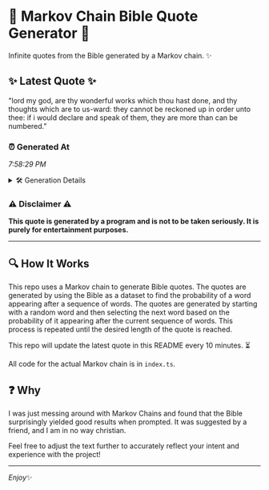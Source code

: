 # 📖 Markov Chain Bible Quote Generator 📖

Infinite quotes from the Bible generated by a Markov chain. ✨

## ✨ Latest Quote ✨
"lord my god, are thy wonderful works which thou hast done, and thy thoughts which are to us-ward: they cannot be reckoned up in order unto thee: if i would declare and speak of them, they are more than can be numbered."

### ⏰ Generated At
*7:58:29 PM*

<details>
    <summary>🛠️ Generation Details</summary>
    <p>
        <strong>🌱 Seed:</strong> lord<br>
        <strong>🔄 Iterations:</strong> 41<br>
        <strong>📜 Context History:</strong><br>[ lord ]: my<br>[ lord, my ]: god,<br>[ lord, my, god, ]: are<br>[ lord, my, god,, are ]: thy<br>[ lord, my, god,, are, thy ]: wonderful<br>[ lord, my, god,, are, thy, wonderful ]: works<br>[ my, god,, are, thy, wonderful, works ]: which<br>[ god,, are, thy, wonderful, works, which ]: thou<br>[ are, thy, wonderful, works, which, thou ]: hast<br>[ thy, wonderful, works, which, thou, hast ]: done,<br>[ wonderful, works, which, thou, hast, done, ]: and<br>[ works, which, thou, hast, done,, and ]: thy<br>[ which, thou, hast, done,, and, thy ]: thoughts<br>[ thou, hast, done,, and, thy, thoughts ]: which<br>[ hast, done,, and, thy, thoughts, which ]: are<br>[ done,, and, thy, thoughts, which, are ]: to<br>[ and, thy, thoughts, which, are, to ]: us-ward:<br>[ thy, thoughts, which, are, to, us-ward: ]: they<br>[ thoughts, which, are, to, us-ward:, they ]: cannot<br>[ which, are, to, us-ward:, they, cannot ]: be<br>[ are, to, us-ward:, they, cannot, be ]: reckoned<br>[ to, us-ward:, they, cannot, be, reckoned ]: up<br>[ us-ward:, they, cannot, be, reckoned, up ]: in<br>[ they, cannot, be, reckoned, up, in ]: order<br>[ cannot, be, reckoned, up, in, order ]: unto<br>[ be, reckoned, up, in, order, unto ]: thee:<br>[ reckoned, up, in, order, unto, thee: ]: if<br>[ up, in, order, unto, thee:, if ]: i<br>[ in, order, unto, thee:, if, i ]: would<br>[ order, unto, thee:, if, i, would ]: declare<br>[ unto, thee:, if, i, would, declare ]: and<br>[ thee:, if, i, would, declare, and ]: speak<br>[ if, i, would, declare, and, speak ]: of<br>[ i, would, declare, and, speak, of ]: them,<br>[ would, declare, and, speak, of, them, ]: they<br>[ declare, and, speak, of, them,, they ]: are<br>[ and, speak, of, them,, they, are ]: more<br>[ speak, of, them,, they, are, more ]: than<br>[ of, them,, they, are, more, than ]: can<br>[ them,, they, are, more, than, can ]: be<br>[ they, are, more, than, can, be ]: numbered.<br>
    </p>
</details>

### ⚠️ Disclaimer ⚠️
**This quote is generated by a program and is not to be taken seriously. It is purely for entertainment purposes.**

---

## 🔍 How It Works

This repo uses a Markov chain to generate Bible quotes. The quotes are generated by using the Bible as a dataset to find the probability of a word appearing after a sequence of words. The quotes are generated by starting with a random word and then selecting the next word based on the probability of it appearing after the current sequence of words. This process is repeated until the desired length of the quote is reached.

This repo will update the latest quote in this README every 10 minutes. ⏳

All code for the actual Markov chain is in `index.ts`.

## ❓ Why

I was just messing around with Markov Chains and found that the Bible surprisingly yielded good results when prompted. 
It was suggested by a friend, and I am in no way christian.

Feel free to adjust the text further to accurately reflect your intent and experience with the project!

---

*Enjoy*✨
